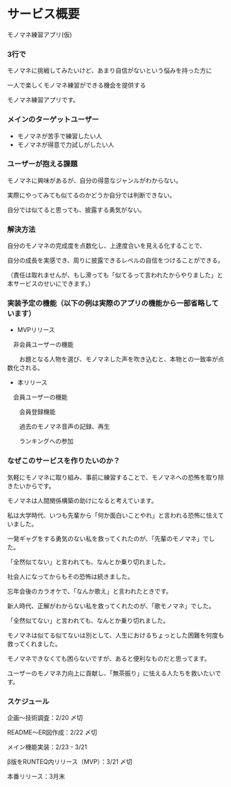 # サービス概要
モノマネ練習アプリ(仮)

### **3行で**

モノマネに挑戦してみたいけど、あまり自信がないという悩みを持った方に

一人で楽しくモノマネ練習ができる機会を提供する

モノマネ練習アプリです。

### **メインのターゲットユーザー**

- モノマネが苦手で練習したい人
- モノマネが得意で力試しがしたい人

### **ユーザーが抱える課題**

モノマネに興味があるが、自分の得意なジャンルがわからない。

実際にやってみても似てるのかどうか自分では判断できない。

自分では似てると思っても、披露する勇気がない。

### **解決方法**

自分のモノマネの完成度を点数化し、上達度合いを見える化することで、

自分の成長を実感でき、周りに披露できるレベルの自信をつけることができる。

（責任は取れませんが、もし滑っても「似てるって言われたからやりました」と本サービスのせいにできます。）

### **実装予定の機能（以下の例は実際のアプリの機能から一部省略しています）**

- MVPリリース

　非会員ユーザーの機能

　　お題となる人物を選び、モノマネした声を吹き込むと、本物との一致率が点数化される。

- 本リリース

　会員ユーザーの機能

　　会員登録機能

　　過去のモノマネ音声の記録、再生

　　ランキングへの参加

### **なぜこのサービスを作りたいのか？**

気軽にモノマネに取り組み、事前に練習することで、モノマネへの恐怖を取り除きたいからです。

モノマネは人間関係構築の助けになると考えています。

私は大学時代、いつも先輩から「何か面白いことやれ」と言われる恐怖に怯えていました。

一発ギャグをする勇気のない私を救ってくれたのが、「先輩のモノマネ」でした。

「全然似てない」と言われても、なんとか乗り切れました。

社会人になってからもその恐怖は続きました。

忘年会後のカラオケで、「なんか歌え」と言われたときです。

新人時代、正解がわからない私を救ってくれたのが、「歌モノマネ」でした。

「全然似てない」と言われても、なんとか乗り切れました。

モノマネは似てる似てないは別として、人生におけるちょっとした困難を何度も救ってくれました。　

モノマネできなくても困らないですが、あると便利なものだと思ってます。

ユーザーのモノマネ力向上に貢献し、「無茶振り」に怯える人たちを救いたいです。

### **スケジュール**

企画〜技術調査：2/20 〆切

README〜ER図作成：2/22 〆切

メイン機能実装：2/23 - 3/21

β版をRUNTEQ内リリース（MVP）：3/21 〆切

本番リリース：3月末

